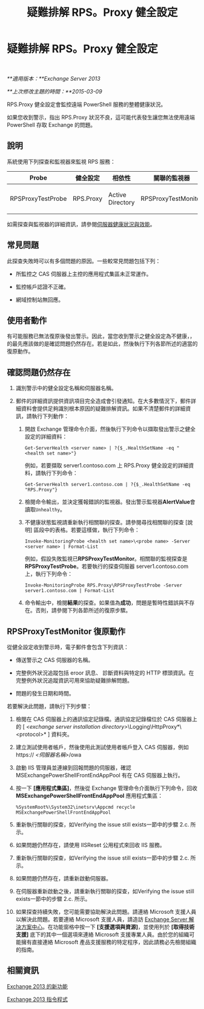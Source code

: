 ﻿---
title: 疑難排解 RPS。Proxy 健全設定
TOCTitle: 疑難排解 RPS。Proxy 健全設定
ms:assetid: a5058323-5d86-438a-ad4a-fa4292310e98
ms:mtpsurl: https://technet.microsoft.com/zh-tw/library/ms.exch.scom.rps.proxy(v=EXCHG.150)
ms:contentKeyID: 53276409
ms.date: 03/07/2017
mtps_version: v=EXCHG.150
ms.translationtype: MT
---

# 疑難排解 RPS。Proxy 健全設定

 

_**適用版本：**Exchange Server 2013_

_**上次修改主題的時間：**2015-03-09_

RPS.Proxy 健全設定會監控遠端 PowerShell 服務的整體健康狀況。

如果您收到警示，指出 RPS.Proxy 狀況不良，這可能代表發生讓您無法使用遠端 PowerShell 存取 Exchange 的問題。

## 說明

系統使用下列探查和監視器來監視 RPS 服務：


<table>
<colgroup>
<col style="width: 25%" />
<col style="width: 25%" />
<col style="width: 25%" />
<col style="width: 25%" />
</colgroup>
<thead>
<tr class="header">
<th>Probe</th>
<th>健全設定</th>
<th>相依性</th>
<th>關聯的監視器</th>
</tr>
</thead>
<tbody>
<tr class="odd">
<td><p>RPSProxyTestProbe</p></td>
<td><p>RPS.Proxy</p></td>
<td><p>Active Directory</p></td>
<td><p>RPSProxyTestMonitor</p></td>
</tr>
</tbody>
</table>


如需探查與監視器的詳細資訊，請參閱[伺服器健康狀況與效能](https://technet.microsoft.com/zh-tw/library/jj150551\(v=exchg.150\))。

## 常見問題

此探查失敗時可以有多個問題的原因。一些較常見問題包括下列：

  - 所監控之 CAS 伺服器上主控的應用程式集區未正常運作。

  - 監控帳戶認證不正確。

  - 網域控制站無回應。

## 使用者動作

有可能服務已無法復原後發出警示。因此，當您收到警示之健全設定為不健康，，的最先應該做的是確認問題仍然存在。若是如此，然後執行下列各節所述的適當的復原動作。

## 確認問題仍然存在

1.  識別警示中的健全設定名稱和伺服器名稱。

2.  郵件的詳細資訊提供資訊項目完全造成會引發通知。在大多數情況下，郵件詳細資料會提供足夠識別根本原因的疑難排解資訊。如果不清楚郵件的詳細資訊，請執行下列動作：
    
    1.  開啟 Exchange 管理命令介面，然後執行下列命令以擷取發出警示之健全設定的詳細資料：
        
            Get-ServerHealth <server name> | ?{$_.HealthSetName -eq "<health set name>"}
        
        例如，若要擷取 server1.contoso.com 上 RPS.Proxy 健全設定的詳細資料，請執行下列命令：
        
            Get-ServerHealth server1.contoso.com | ?{$_.HealthSetName -eq "RPS.Proxy"}
    
    2.  檢閱命令輸出，並決定獲報錯誤的監視器。發出警示監視器**AlertValue**會讀取`Unhealthy`。
    
    3.  不健康狀態監視請重新執行相關聯的探查。請參閱尋找相關聯的探查 \[說明\] 區段中的表格。若要這樣做，執行下列命令：
        
            Invoke-MonitoringProbe <health set name>\<probe name> -Server <server name> | Format-List
        
        例如，假設失敗監視已**RPSProxyTestMonitor**。相關聯的監視探查是**RPSProxyTestProbe**。若要執行的探查伺服器 server1.contoso.com 上，執行下列命令：
        
            Invoke-MonitoringProbe RPS.Proxy\RPSProxyTestProbe -Server server1.contoso.com | Format-List
    
    4.  命令輸出中，檢閱**結果**的探查。如果值為**成功**，問題是暫時性錯誤與不存在。否則，請參閱下列各節所述的復原步驟。

## RPSProxyTestMonitor 復原動作

從健全設定收到警示時，電子郵件會包含下列資訊：

  - 傳送警示之 CAS 伺服器的名稱。

  - 完整例外狀況追蹤包括 eroor 訊息、 診斷資料與特定的 HTTP 標頭資訊。在完整例外狀況追蹤資訊可用來協助疑難排解問題。

  - 問題的發生日期和時間。

若要解決此問題，請執行下列步驟：

1.  檢閱在 CAS 伺服器上的通訊協定記錄檔。通訊協定記錄檔位於 CAS 伺服器上的 \[ *\<exchange server installation directory\>*\\Logging\\HttpProxy*\\\<protocol\>* \] 資料夾。

2.  建立測試使用者帳戶，然後使用此測試使用者帳戶登入 CAS 伺服器，例如 https:// *\<伺服器名稱\>*/owa

3.  啟動 IIS 管理員並連線到回報問題的伺服器，確認 MSExchangePowerShellFrontEndAppPool 有在 CAS 伺服器上執行。

4.  按一下 **\[應用程式集區\]**，然後從 Exchange 管理命令介面執行下列命令，回收 **MSExchangePowerShellFrontEndAppPool** 應用程式集區：
    
        %SystemRoot%\System32\inetsrv\Appcmd recycle MSExchangePowerShellFrontEndAppPool

5.  重新執行關聯的探查，如Verifying the issue still exists一節中的步驟 2.c. 所示。

6.  如果問題仍然存在，請使用 IISReset 公用程式來回收 IIS 服務。

7.  重新執行關聯的探查，如Verifying the issue still exists一節中的步驟 2.c. 所示。

8.  如果問題仍然存在，請重新啟動伺服器。

9.  在伺服器重新啟動之後，請重新執行關聯的探查，如Verifying the issue still exists一節中的步驟 2.c. 所示。

10. 如果探查持續失敗，您可能需要協助解決此問題。請連絡 Microsoft 支援人員以解決此問題。若要連絡 Microsoft 支援人員，請造訪 [Exchange Server 解決方案中心](https://go.microsoft.com/fwlink/p/?linkid=180809)。在功能窗格中按一下 **\[支援選項與資源\]**，並使用列於 **\[取得技術支援\]** 底下的其中一個選項來連絡 Microsoft 支援專業人員。由於您的組織可能擁有直接連絡 Microsoft 產品支援服務的特定程序，因此請務必先檢閱組織的指南。

## 相關資訊

[Exchange 2013 的新功能](https://technet.microsoft.com/zh-tw/library/jj150540\(v=exchg.150\))

[Exchange 2013 指令程式](https://technet.microsoft.com/zh-tw/library/bb124413\(v=exchg.150\))

